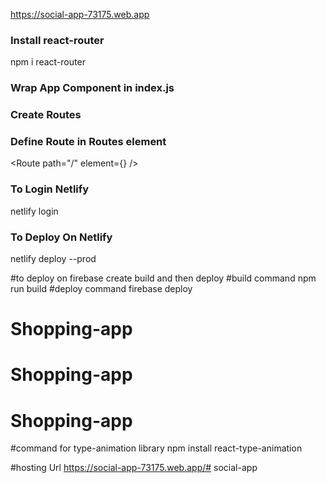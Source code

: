 
https://social-app-73175.web.app


### Install react-router

npm i react-router

### Wrap App Component in index.js

<BrowserRouter>
    <App />
</BrowserRouter>


### Create Routes

<Routes></Routes>


### Define Route in Routes element

<Route path="/" element={<Home />} />

### To Login Netlify 

netlify login

### To Deploy On Netlify

netlify deploy --prod

#to deploy on firebase create build and then deploy
#build command
npm run build
#deploy command
firebase deploy
# Shopping-app
# Shopping-app
# Shopping-app

#command for type-animation library
npm install react-type-animation


#hosting Url
https://social-app-73175.web.app/# social-app
